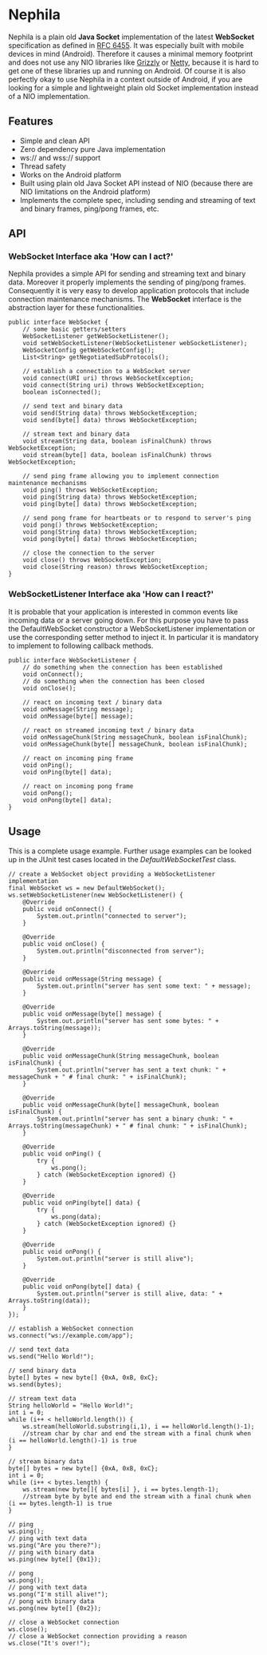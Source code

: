 Nephila
=======

Nephila is a plain old **Java Socket** implementation of the latest **WebSocket** specification as defined in
[RFC 6455](http://tools.ietf.org/html/rfc6455 "RFC 6455 The WebSocket Protocol").
It was especially built with mobile devices in mind (Android). Therefore it causes a minimal memory footprint and does not use any NIO libraries like
[Grizzly](http://grizzly.java.net/ "Java NIO and Web framework") or [Netty](https://netty.io/ "an asynchronous event-driven network application framework"),
because it is hard to get one of these libraries up and running on Android.
Of course it is also perfectly okay to use Nephila in a context outside of Android, if you are looking for
a simple and lightweight plain old Socket implementation instead of a NIO implementation.


Features
--------

- Simple and clean API
- Zero dependency pure Java implementation
- ws:// and wss:// support
- Thread safety
- Works on the Android platform
- Built using plain old Java Socket API instead of NIO (because there are NIO limitations on the Android platform)
- Implements the complete spec, including sending and streaming of text and binary frames, ping/pong frames, etc.


API
---

### WebSocket Interface aka 'How can I act?'

Nephila provides a simple API for sending and streaming text and binary data. Moreover it properly implements the sending
of ping/pong frames. Consequently it is very easy to develop application protocols that include connection
maintenance mechanisms. The **WebSocket** interface is the abstraction layer for these functionalities.

    public interface WebSocket {
        // some basic getters/setters
        WebSocketListener getWebSocketListener();
        void setWebSocketListener(WebSocketListener webSocketListener);
        WebSocketConfig getWebSocketConfig();
        List<String> getNegotiatedSubProtocols();
    
        // establish a connection to a WebSocket server
        void connect(URI uri) throws WebSocketException;
        void connect(String uri) throws WebSocketException;
        boolean isConnected();
    
        // send text and binary data
        void send(String data) throws WebSocketException;
        void send(byte[] data) throws WebSocketException;
    
        // stream text and binary data
        void stream(String data, boolean isFinalChunk) throws WebSocketException;
        void stream(byte[] data, boolean isFinalChunk) throws WebSocketException;
    
        // send ping frame allowing you to implement connection maintenance mechanisms
        void ping() throws WebSocketException;
        void ping(String data) throws WebSocketException;
        void ping(byte[] data) throws WebSocketException;
    
        // send pong frame for heartbeats or to respond to server's ping
        void pong() throws WebSocketException;
        void pong(String data) throws WebSocketException;
        void pong(byte[] data) throws WebSocketException;
    
        // close the connection to the server
        void close() throws WebSocketException;
        void close(String reason) throws WebSocketException;
    }
    

### WebSocketListener Interface aka 'How can I react?'

It is probable that your application is interested in common events like incoming data or a server going down.
For this purpose you have to pass the DefaultWebSocket constructor a WebSocketListener implementation or use the
corresponding setter method to inject it. In particular it is mandatory to implement to following callback methods.

    public interface WebSocketListener {
        // do something when the connection has been established
        void onConnect();
        // do something when the connection has been closed
        void onClose();
    
        // react on incoming text / binary data
        void onMessage(String message);
        void onMessage(byte[] message);
    
        // react on streamed incoming text / binary data
        void onMessageChunk(String messageChunk, boolean isFinalChunk);
        void onMessageChunk(byte[] messageChunk, boolean isFinalChunk);
    
        // react on incoming ping frame
        void onPing();
        void onPing(byte[] data);
    
        // react on incoming pong frame
        void onPong();
        void onPong(byte[] data);
    }


Usage
-----

This is a complete usage example. Further usage examples can be looked up in the JUnit test cases located in the
*DefaultWebSocketTest* class.

    // create a WebSocket object providing a WebSocketListener implementation
    final WebSocket ws = new DefaultWebSocket();
    ws.setWebSocketListener(new WebSocketListener() {
        @Override
        public void onConnect() {
            System.out.println("connected to server");
        }

        @Override
        public void onClose() {
            System.out.println("disconnected from server");
        }

        @Override
        public void onMessage(String message) {
            System.out.println("server has sent some text: " + message);
        }

        @Override
        public void onMessage(byte[] message) {
            System.out.println("server has sent some bytes: " + Arrays.toString(message));
        }

        @Override
        public void onMessageChunk(String messageChunk, boolean isFinalChunk) {
            System.out.println("server has sent a text chunk: " + messageChunk + " # final chunk: " + isFinalChunk);
        }

        @Override
        public void onMessageChunk(byte[] messageChunk, boolean isFinalChunk) {
            System.out.println("server has sent a binary chunk: " + Arrays.toString(messageChunk) + " # final chunk: " + isFinalChunk);
        }

        @Override
        public void onPing() {
            try {
                ws.pong();
            } catch (WebSocketException ignored) {}
        }

        @Override
        public void onPing(byte[] data) {
            try {
                ws.pong(data);
            } catch (WebSocketException ignored) {}
        }

        @Override
        public void onPong() {
            System.out.println("server is still alive");
        }

        @Override
        public void onPong(byte[] data) {
            System.out.println("server is still alive, data: " + Arrays.toString(data));
        }
    });

    // establish a WebSocket connection
    ws.connect("ws://example.com/app");
    
    // send text data
    ws.send("Hello World!");
    
    // send binary data
    byte[] bytes = new byte[] {0xA, 0xB, 0xC};
    ws.send(bytes);
    
    // stream text data
    String helloWorld = "Hello World!";
    int i = 0;
    while (i++ < helloWorld.length()) {
        ws.stream(helloWorld.substring(i,1), i == helloWorld.length()-1);
        //stream char by char and end the stream with a final chunk when (i == helloWorld.length()-1) is true
    }
    
    // stream binary data
    byte[] bytes = new byte[] {0xA, 0xB, 0xC};
    int i = 0;
    while (i++ < bytes.length) {
        ws.stream(new byte[]{ bytes[i] }, i == bytes.length-1);
        //stream byte by byte and end the stream with a final chunk when (i == bytes.length-1) is true
    }
    
    // ping
    ws.ping();
    // ping with text data
    ws.ping("Are you there?");
    // ping with binary data
    ws.ping(new byte[] {0x1});
    
    // pong
    ws.pong();
    // pong with text data
    ws.pong("I'm still alive!");
    // pong with binary data
    ws.pong(new byte[] {0x2});
    
    // close a WebSocket connection
    ws.close();
    // close a WebSocket connection providing a reason
    ws.close("It's over!");